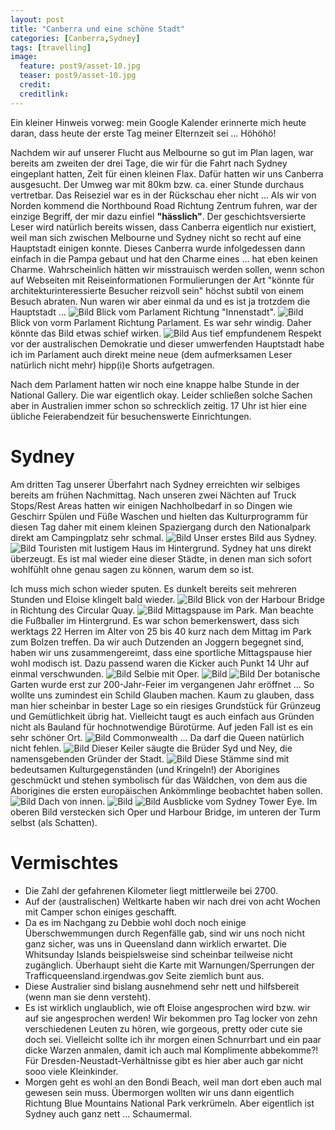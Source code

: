```yaml
---
layout: post
title: "Canberra und eine schöne Stadt"
categories: [Canberra,Sydney]
tags: [travelling]
image:
  feature: post9/asset-10.jpg
  teaser: post9/asset-10.jpg
  credit:
  creditlink:
---
```

Ein kleiner Hinweis vorweg: mein Google Kalender erinnerte mich heute daran, dass heute der erste Tag meiner Elternzeit sei ... Höhöhö!

Nachdem wir auf unserer Flucht aus Melbourne so gut im Plan lagen, war bereits am zweiten der drei Tage, die wir für die Fahrt nach Sydney eingeplant hatten, Zeit für einen kleinen Flax. Dafür hatten wir uns Canberra ausgesucht. Der Umweg war mit 80km bzw. ca. einer Stunde durchaus vertretbar. Das Reiseziel war es in der Rückschau eher nicht ... Als wir von Norden kommend die Northbound Road Richtung Zentrum fuhren, war der einzige Begriff, der mir dazu einfiel **"hässlich"**. Der geschichtsversierte Leser wird natürlich bereits wissen, dass Canberra eigentlich nur existiert, weil man sich zwischen Melbourne und Sydney nicht so recht auf eine Hauptstadt einigen konnte. Dieses Canberra wurde infolgedessen dann einfach in die Pampa gebaut und hat den Charme eines ... hat eben keinen Charme. Wahrscheinlich hätten wir misstrauisch werden sollen, wenn schon auf Webseiten mit Reiseinformationen Formulierungen der Art "könnte für architekturinteressierte Besucher reizvoll sein" höchst subtil von einem Besuch abraten. Nun waren wir aber einmal da und es ist ja trotzdem die Hauptstadt ...
![Bild](https://phgo.github.io/blog/images/post9/asset.jpg)
Blick vom Parlament Richtung "Innenstadt".
![Bild](https://phgo.github.io/blog/images/post9/asset-2.jpg)
Blick von vorm Parlament Richtung Parlament. Es war sehr windig. Daher könnte das Bild etwas schief wirken.
![Bild](https://phgo.github.io/blog/images/post9/asset-3.jpg)
Aus tief empfundenem Respekt vor der australischen Demokratie und dieser umwerfenden Hauptstadt habe ich im Parlament auch direkt meine neue (dem aufmerksamen Leser natürlich nicht mehr) hipp(i)e Shorts aufgetragen.

Nach dem Parlament hatten wir noch eine knappe halbe Stunde in der National Gallery. Die war eigentlich okay. Leider schließen solche Sachen aber in Australien immer schon so schrecklich zeitig. 17 Uhr ist hier eine übliche Feierabendzeit für besuchenswerte Einrichtungen.

# Sydney 
Am dritten Tag unserer Überfahrt nach Sydney erreichten wir selbiges bereits am frühen Nachmittag. Nach unseren zwei Nächten auf Truck Stops/Rest Areas hatten wir einigen Nachholbedarf in so Dingen wie Geschirr Spülen und Füße Waschen und hielten das Kulturprogramm für diesen Tag daher mit einem kleinen Spaziergang durch den Nationalpark direkt am Campingplatz sehr schmal.
![Bild](https://phgo.github.io/blog/images/post9/asset-4.jpg)
Unser erstes Bild aus Sydney.
![Bild](https://phgo.github.io/blog/images/post9/asset-5.jpg)
Touristen mit lustigem Haus im Hintergrund. Sydney hat uns direkt überzeugt. Es ist mal wieder eine dieser Städte, in denen man sich sofort wohlfühlt ohne genau sagen zu können, warum dem so ist.

Ich muss mich schon wieder sputen. Es dunkelt bereits seit mehreren Stunden und Eloise klingelt bald wieder.
![Bild](https://phgo.github.io/blog/images/post9/asset-7.jpg)
Blick von der Harbour Bridge in Richtung des Circular Quay.
![Bild](https://phgo.github.io/blog/images/post9/asset-8.jpg)
Mittagspause im Park. Man beachte die Fußballer im Hintergrund. Es war schon bemerkenswert, dass sich werktags 22 Herren im Alter von 25 bis 40 kurz nach dem Mittag im Park zum Bolzen treffen. Da wir auch Dutzenden an Joggern begegnet sind, haben wir uns zusammengereimt, dass eine sportliche Mittagspause hier wohl modisch ist. Dazu passend waren die Kicker auch Punkt 14 Uhr auf einmal verschwunden.
![Bild](https://phgo.github.io/blog/images/post9/asset-9.jpg)
Selbie mit Oper.
![Bild](https://phgo.github.io/blog/images/post9/asset-6.jpg)
![Bild](https://phgo.github.io/blog/images/post9/asset-11.jpg)
Der botanische Garten wurde erst zur 200-Jahr-Feier im vergangenen Jahr eröffnet ... So wollte uns zumindest ein Schild Glauben machen. Kaum zu glauben, dass man hier scheinbar in bester Lage so ein riesiges Grundstück für Grünzeug und Gemütlichkeit übrig hat. Vielleicht taugt es auch einfach aus Gründen nicht als Bauland für hochnotwendige Bürotürme. Auf jeden Fall ist es ein sehr schöner Ort.
![Bild](https://phgo.github.io/blog/images/post9/asset-12.jpg)
Commonwealth ... Da darf die Queen natürlich nicht fehlen. 
![Bild](https://phgo.github.io/blog/images/post9/asset-13.jpg)
Dieser Keiler säugte die Brüder Syd und Ney, die namensgebenden Gründer der Stadt.
![Bild](https://phgo.github.io/blog/images/post9/asset-14.jpg)
Diese Stämme sind mit bedeutsamen Kulturgegenständen (und Kringeln!) der Aborigines geschmückt und stehen symbolisch für das Wäldchen, von dem aus die Aborigines die ersten europäischen Ankömmlinge beobachtet haben sollen.
![Bild](https://phgo.github.io/blog/images/post9/asset-15.jpg)
Dach von innen.
![Bild](https://phgo.github.io/blog/images/post9/asset-16.jpg)
![Bild](https://phgo.github.io/blog/images/post9/asset-17.jpg)
Ausblicke vom Sydney Tower Eye. Im oberen Bild verstecken sich Oper und Harbour Bridge, im unteren der Turm selbst (als Schatten).

# Vermischtes

* Die Zahl der gefahrenen Kilometer liegt mittlerweile bei 2700.
* Auf der (australischen) Weltkarte haben wir nach drei von acht Wochen mit Camper schon einiges geschafft.
* Da es im Nachgang zu Debbie wohl doch noch einige Überschwemmungen durch Regenfälle gab, sind wir uns noch nicht ganz sicher, was uns in Queensland dann wirklich erwartet. Die Whitsunday Islands beispielsweise sind scheinbar teilweise nicht zugänglich. Überhaupt sieht die Karte mit Warnungen/Sperrungen der Trafficqueensland.irgendwas.gov Seite ziemlich bunt aus.
* Diese Australier sind bislang ausnehmend sehr nett und hilfsbereit (wenn man sie denn versteht).
* Es ist wirklich unglaublich, wie oft Eloise angesprochen wird bzw. wir auf sie angesprochen werden! Wir bekommen pro Tag locker von zehn verschiedenen Leuten zu hören, wie gorgeous, pretty oder cute sie doch sei. Vielleicht sollte ich ihr morgen einen Schnurrbart und ein paar dicke Warzen anmalen, damit ich auch mal Komplimente abbekomme?! Für Dresden-Neustadt-Verhältnisse gibt es hier aber auch gar nicht sooo viele Kleinkinder.
* Morgen geht es wohl an den Bondi Beach, weil man dort eben auch mal gewesen sein muss. Übermorgen wollten wir uns dann eigentlich Richtung Blue Mountains National Park verkrümeln. Aber eigentlich ist Sydney auch ganz nett ... Schaumermal.

